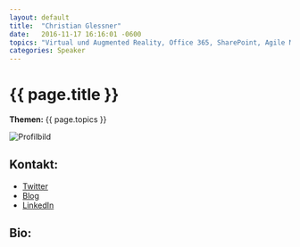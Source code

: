 ```yaml
---
layout: default
title:  "Christian Glessner"
date:   2016-11-17 16:16:01 -0600
topics: "Virtual und Augmented Reality, Office 365, SharePoint, Agile Management"
categories: Speaker
---
```


# {{ page.title }}

**Themen:** {{ page.topics }}

![Profilbild](/assets/img/speakers/dummy.jpg)

## Kontakt:
- [Twitter](https://twitter.com/cglessner)
- [Blog](http://www.blog.leitwolf.io/)
- [LinkedIn](https://www.linkedin.com/in/christian-glessner-51276026)

## Bio: